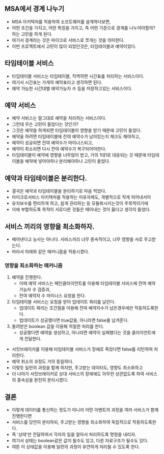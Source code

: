 ## MSA에서 경계 나누기
* MSA 아키텍처를 적용하여 소프트웨어를 설계하다보면,
* 어떤 조건을 가지고, 어떤 특징을 가지고, 즉 어떤 기준으로 경계를 나누어야할까? 하는 고민을 하게 된다.
* 여기서 경계라는 것은 마이크로 서비스로 쪼개는 것을 의미한다.
* 이번 프로젝트에서 고민이 많이 되었던것은, 타임테이블과 예약이었다.

## 타임테이블 서비스
* 타임테이블 서비스는 타임테이블, 직역하면 시간표를 처리하는 서비스이다.
* 여기서 시간표는 가게의 예약표라고 생각하면 된다.
* 예약 가능한 시간대별 예약가능자 수 등을 저장하고있는 서비스이다.

## 예약 서비스
* 예약 서비스는 말그대로 예약을 처리하는 서비스이다.
* 그런데 무슨 고민이 들었다는 것인가?
* 그것은 예약을 하게되면 타임테이블이 영향을 받기 때문에 고민이 들었다.
* 예약을 하려면 타임테이블에 잔여 예약수가 남아있는지 체크도 해야하고,
* 예약이 성공되면 잔여 예약수가 마이너스되고,
* 예약이 취소되면 다시 잔여 예약수가 복구되어야한다.
* 타임테이블이 예약에 영향을 너무많이 받고, 거의 1대1로 대응되는 것 때문에 타임테이블을 예약에 넣어야하나 분리해야하나 고민이 들었다.

## 예약과 타임테이블은 분리한다.
* 결국은 예약과 타임테이블을 분리하기로 마음 먹었다.
* 마이크로서비스 아키텍처를 적용하는 이유자체도, 개별적으로 작게 띄어내서어
* 유지보수를 편리하게 하고, 쉽게 관리하는 등 모듈화시키는것이 주목적이기에
* 이에 부합하도록 목적이 서로다른 것들은 떼어내는 것이 옳다고 생각이 들었다.

## 서비스 끼리의 영향을 최소화하자.
* 떼어낸다고 능사는 아니다. 서비스끼리 너무 종속적이고, 너무 영향을 서로 주고받는다.
* 따라서 아래와 같은 매커니즘을 적용시켰다.
### 영향을 최소화하는 매커니즘
1. 예약을 진행한다. 
    * 이때 예약 서비스는 페인클라이언트를 이용해 타임테이블 서비스에 잔여 예약 가능자 수 검증과,
    * 잔여 예약자 수 마이너스 요청을 한다.
2. 타임테이블 서비스는 요청을 받아 업데이트 쿼리를 날린다. 
    * 업데이트 쿼리는 조건절을 이용해 잔여 예약자수가 남은경우에만 작동하도록한다.
    * 업데이트가 성공했다면 true값을, 아니라면 false를 넘겨준다.
3. 돌려받은 boolean 값을 이용해 적절한 처리를 한다.
    * 성공했다면 예약을 생성하고, 아니라면 예약이 실패했다는 것을 클라이언트에게 전달한다.
* 서킷브레이커를 이용해 타임테이블 서비스가 장애로 죽었다면 false를 리턴하여 처리한다.
* 예약 취소의 과정도 거의 동일하다.
* 이렇듯 일련의 과정을 함께 하지만, 주고받는 데이터도, 영향도 최소화하고
* 더 나아가 서킷브레이커로 상대 서비스의 장애에도 아무런 상관없도록 하여 서비스의 종속성을 완전히 분리시켰다.

## 결론
* 이렇게 데이터를 통신하는 정도가 아니라 어떤 이벤트의 과정을 여러 서비스가 함께 진행한다면
* 서비스를 당연히 분리하되, 주고받는 영향을 최소화하여 독립적으로 작동하도록한다.
* 즉 '상태'만 전달하여서 각자의 일을 알아서 처리하도록 명령을 내리자.
* 여기서 상태는 boolean같은 값이 될수도 있고, 다른 자료구조가 될수도 있다. 
* 여튼 이 상태값을 이용해 일련의 과정이 유연하게 처리될 수 있도록 한다.